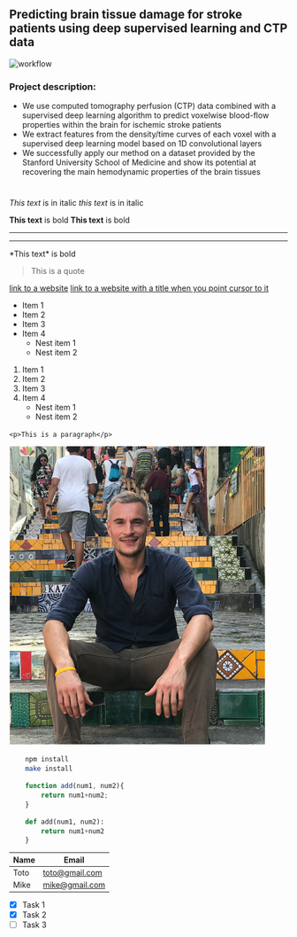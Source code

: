 <!-- Headings -->
## Predicting brain tissue damage for stroke patients using deep supervised learning and CTP data

![workflow](/Fig/ctp_workflow_resize.png)

### Project description:
* We use computed tomography perfusion (CTP) data combined with a supervised deep learning algorithm to predict voxelwise blood-flow properties within the brain for ischemic stroke patients
* We extract features from the density/time curves of each voxel with a supervised deep learning model based on 1D convolutional layers
* We successfully apply our method on a dataset provided by the Stanford University School of Medicine and show its potential at recovering the main hemodynamic properties of the brain tissues

#

<!-- Italic -->
*This text* is in italic
_this text_ is in italic

<!-- Bold -->
**This text** is bold
__This text__ is bold

---
___

\*This text\* is bold

> This is a quote

[link to a website](www.youtube.com)
[link to a website with a title when you point cursor to it](www.youtube.com "youtube")

<!-- List -->
* Item 1
* Item 2
* Item 3
* Item 4
    * Nest item 1
    * Nest item 2

1. Item 1
1. Item 2
1. Item 3
1. Item 4
    * Nest item 1
    * Nest item 2

`<p>This is a paragraph</p>`

![Logo](Fig/insta.png)


<!-- Github markdown -->
```bash
    npm install
    make install
```

```javascript
    function add(num1, num2){
        return num1+num2;
    }
```
```python
    def add(num1, num2):
        return num1+num2
    }
```
<!-- Tables -->
| Name | Email       |
| ---- | ----------- |
| Toto | toto@gmail.com |
| Mike | mike@gmail.com |

* [x] Task 1
* [x] Task 2
* [ ] Task 3
